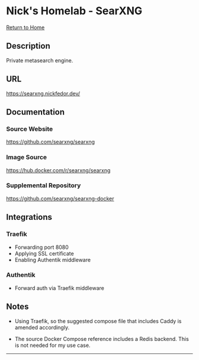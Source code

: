 # Nick's Homelab - SearXNG

[Return to Home](/README.md)

## Description

Private metasearch engine.

## URL

<https://searxng.nickfedor.dev/>

## Documentation

### Source Website

<https://github.com/searxng/searxng>

### Image Source

<https://hub.docker.com/r/searxng/searxng>

### Supplemental Repository

<https://github.com/searxng/searxng-docker>

## Integrations

### Traefik

- Forwarding port 8080
- Applying SSL certificate
- Enabling Authentik middleware

### Authentik

- Forward auth via Traefik middleware

## Notes

- Using Traefik, so the suggested compose file that includes Caddy is amended
  accordingly.

- The source Docker Compose reference includes a Redis backend. This is not
  needed for my use case.

----------
